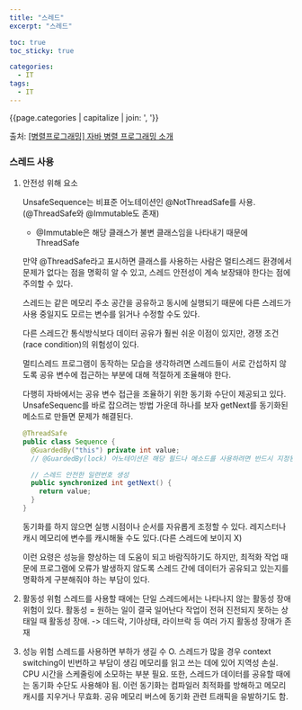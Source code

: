 ```yaml
---
title: "스레드"
excerpt: "스레드"

toc: true
toc_sticky: true

categories:
  - IT
tags:
  - IT
---
```


{{page.categories | capitalize | join: ', '}}

출처: [[병렬프로그래밍] 자바 병렬 프로그래밍 소개](https://12bme.tistory.com/63?category=682904)

### 스레드 사용

1. 안전성 위해 요소

   UnsafeSequence는 비표준 어노테이션인 @NotThreadSafe를 사용.(@ThreadSafe와 @Immutable도 존재)

   - @Immutable은 해당 클래스가 불변 클래스임을 나타내기 때문에 ThreadSafe

   만약 @ThreadSafe라고 표시하면 클래스를 사용하는 사람은 멀티스레드 환경에서 문제가 없다는 점을 명확히 알 수 있고,
   스레드 안전성이 계속 보장돼야 한다는 점에 주의할 수 있다.

   스레드는 같은 메모리 주소 공간을 공유하고 동시에 실행되기 때문에
   다른 스레드가 사용 중일지도 모르는 변수를 읽거나 수정할 수도 있다.

   다른 스레드간 통식방식보다 데이터 공유가 훨씬 쉬운 이점이 있지만,
   경쟁 조건(race condition)의 위험성이 있다.

   멀티스레드 프로그램이 동작하는 모습을 생각하려면
   스레드들이 서로 간섭하지 않도록 공유 변수에 접근하는 부분에 대해 적절하게 조율해야 한다.

   다행히 자바에서는 공유 변수 접근을 조율하기 위한 동기화 수단이 제공되고 있다.
   UnsafeSequenc를 바로 잡으려는 방법 가운데 하나를 보자
   getNext를 동기화된 메소드로 만들면 문제가 해결된다.

   ```java
   @ThreadSafe
   public class Sequence {
     @GuardedBy("this") private int value;
     // @GuardedBy(lock) 어노테이션은 해당 필드나 메소드를 사용하려면 반드시 지정된 락을 확보한 상태에서 사용해야 한다는 점을 의미 (출처: https://aroundck.tistory.com/3423)

     // 스레드 안전한 일련번호 생성
     public synchronized int getNext() {
       return value;
     }
   }
   ```

   동기화를 하지 않으면 실행 시점이나 순서를 자유롭게 조정할 수 있다.
   레지스터나 캐시 메모리에 변수를 캐시해둘 수도 있다.(다른 스레드에 보이지 X)

   이런 요령은 성능을 향상하는 데 도움이 되고 바람직하기도 하지만,
   최적화 작업 때문에 프로그램에 오류가 발생하지 않도록
   스레드 간에 데이터가 공유되고 있는지를 명확하게 구분해줘야 하는 부담이 있다.

2. 활동성 위험
   스레드를 사용할 때에는 단일 스레드에서는 나타나지 않는 활동성 장애 위험이 있다.
   활동성 = 원하는 일이 결국 일어난다
   작업이 전혀 진전되지 못하는 상태일 때 활동성 장애.
   -> 데드락, 기아상태, 라이브락 등 여러 가지 활동성 장애가 존재

3. 성능 위험
   스레드를 사용하면 부하가 생길 수 O.
   스레드가 많을 경우 context switching이 빈번하고 부담이 생김
   메모리를 읽고 쓰는 데에 있어 지역성 손실. CPU 시간을 스케줄링에 소모하는 부분 필요.
   또한, 스레드가 데이터를 공유할 때에는 동기화 수단도 사용해야 됨.
   이런 동기화는 컴파일러 최적화를 방해하고 메모리 캐시를 지우거나 무효화.
   공유 메모리 버스에 동기화 관련 트래픽을 유발하기도 함.
